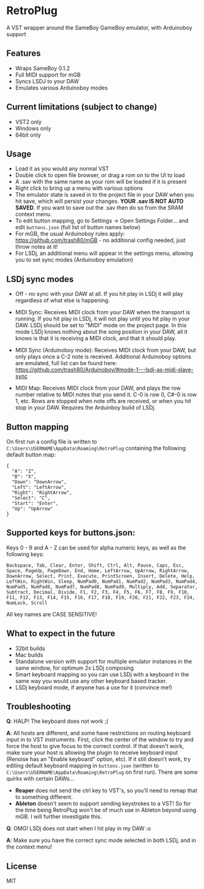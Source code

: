 # RetroPlug
A VST wrapper around the SameBoy GameBoy emulator, with Arduinoboy support

## Features
- Wraps SameBoy 0.1.2
- Full MIDI support for mGB
- Syncs LSDJ to your DAW
- Emulates various Arduinoboy modes

## Current limitations (subject to change)
- VST2 only
- Windows only
- 64bit only

## Usage
- Load it as you would any normal VST
- Double click to open file browser, or drag a rom on to the UI to load
- A .sav with the same name as your rom will be loaded if it is present
- Right click to bring up a menu with various options
- The emulator state is saved in to the project file in your DAW when you hit save, which will persist your changes.  **YOUR .sav IS NOT AUTO SAVED**.  If you want to save out the .sav then do so from the SRAM context menu.
- To edit button mapping, go to Settings -> Open Settings Folder... and edit `buttons.json` (full list of button names below)
- For mGB, the usual Arduinoboy rules apply: https://github.com/trash80/mGB - no additional config needed, just throw notes at it!
- For LSDj, an additional menu will appear in the settings menu, allowing you to set sync modes (Arduinoboy emulation)

## LSDj sync modes
- Off - no sync with your DAW at all.  If you hit play in LSDj it will play regardless of what else is happening.

- MIDI Sync: Receives MIDI clock from your DAW when the transport is running.  If you hit play in LSDj, it will not play until you hit play in your DAW. LSDj should be set to "MIDI" mode on the project page.  In this mode LSDj knows nothing about the song position in your DAW, all it knows is that it is receiving a MIDI clock, and that it should play.

- MIDI Sync (Arduinoboy mode): Receives MIDI clock from your DAW, but only plays once a C-2 note is received.  Additional Arduinoboy options are emulated, full list can be found here: https://github.com/trash80/Arduinoboy/#mode-1---lsdj-as-midi-slave-sync

- MIDI Map: Receives MIDI clock from your DAW, and plays the row number relative to MIDI notes that you send it.  C-0 is row 0, C#-0 is row 1, etc.  Rows are stopped when note offs are received, or when you hit stop in your DAW.  Requires the Arduinboy build of LSDj.

## Button mapping
On first run a config file is written to `C:\Users\USERNAME\AppData\Roaming\RetroPlug` containing the following default button map:
```
{
  "A": "Z",
  "B": "X",
  "Down": "DownArrow",
  "Left": "LeftArrow",
  "Right": "RightArrow",
  "Select": "C",
  "Start": "Enter",
  "Up": "UpArrow"
}
```

## Supported keys for buttons.json:
Keys 0 - 9 and A - Z can be used for alpha numeric keys, as well as the following keys:

```
Backspace, Tab, Clear, Enter, Shift, Ctrl, Alt, Pause, Caps, Esc, Space, PageUp, PageDown, End, Home, LeftArrow, UpArrow, RightArrow, DownArrow, Select, Print, Execute, PrintScreen, Insert, Delete, Help, LeftWin, RightWin, Sleep, NumPad0, NumPad1, NumPad2, NumPad3, NumPad4, NumPad5, NumPad6, NumPad7, NumPad8, NumPad9, Multiply, Add, Separator, Subtract, Decimal, Divide, F1, F2, F3, F4, F5, F6, F7, F8, F9, F10, F11, F12, F13, F14, F15, F16, F17, F18, F19, F20, F21, F22, F23, F24, NumLock, Scroll
```
All key names are CASE SENSITIVE!

## What to expect in the future
- 32bit builds
- Mac builds
- Standalone version with support for multiple emulator instances in the same window, for optimum 2x LSDj composing
- Smart keyboard mapping so you can use LSDj with a keyboard in the same way you would use any other keyboard based tracker.
- LSDj keyboard mode, if anyone has a use for it (convince me!)

## Troubleshooting

**Q**: HALP! The keyboard does not work ;(

**A**: All hosts are different, and some have restrictions on routing keyboard input in to VST instruments.  First, click the center of the window to try and force the host to give focus to the correct control.  If that doesn't work, make sure your host is allowing the plugin to receive keyboard input (Renoise has an "Enable keyboard" option, etc).  If it still doesn't work, try editing default keyboard mapping in `buttons.json` (written to `C:\Users\USERNAME\AppData\Roaming\RetroPlug` on first run).  There are some quirks with certain DAWs...
- **Reaper** does not send the ctrl key to VST's, so you'll need to remap that to something different.
- **Ableton** doesn't seem to support sending keystrokes to a VST! So for the time being RetroPlug won't be of much use in Ableton beyond using mGB.  I will further investigate this.

**Q**: OMG!  LSDj does not start when I hit play in my DAW :o

**A**: Make sure you have the correct sync mode selected in both LSDj, and in the context menu!

## License
MIT